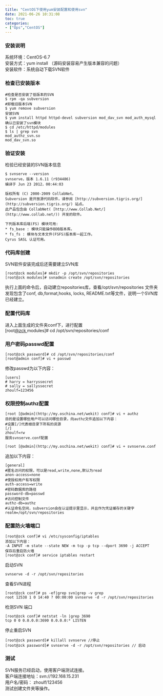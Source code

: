 ```yaml
---
title: "CentOS下使用yum安装配置和使用svn"
date: 2021-06-26 10:31:08
toc: true
categories:
- ["Ops","CentOS"]
---
```


### 安装说明

系统环境：CentOS-6.7<br />
安装方式：yum install （源码安装容易产生版本兼容的问题）<br />
安装软件：系统自动下载SVN软件



### 检查已安装版本

```
#检查是否安装了低版本的SVN
$ rpm -qa subversion
#卸载旧版本SVN
$ yum remove subversion
安装SVN
$ yum install httpd httpd-devel subversion mod_dav_svn mod_auth_mysql
确认已安装了svn模块
$ cd /etc/httpd/modules
$ ls | grep svn
mod_authz_svn.so
mod_dav_svn.so
```


### 验证安装

检验已经安装的SVN版本信息

```
$ svnserve --version
svnserve，版本 1.6.11 (r934486)
编译于 Jun 23 2012，00:44:03

版权所有 (C) 2000-2009 CollabNet。
Subversion 是开放源代码软件，请参阅 [http://subversion.tigris.org/](http://subversion.tigris.org/) 站点。
此产品包含由 CollabNet( [http://www.Collab.Net/](http://www.collab.net/)) 开发的软件。

下列版本库后端(FS) 模块可用:
* fs_base : 模块只能操作BDB版本库。
* fs_fs : 模块与文本文件(FSFS)版本库一起工作。
Cyrus SASL 认证可用。
```


### 代码库创建

SVN软件安装完成后还需要建立SVN库

```
[root@zck modules]# mkdir -p /opt/svn/repositories
[root@zck modules]# svnadmin create /opt/svn/repositories
```

执行上面的命令后，自动建立repositories库，查看/opt/svn/repositories 文件夹发现包含了conf, db,format,hooks, locks, README.txt等文件，说明一个SVN库已经建立。


### 配置代码库

进入上面生成的文件夹conf下，进行配置<br />
[root[@zck ](/zck ) modules]# cd /opt/svn/repositories/conf 


### 用户密码passwd配置

```
[root@zck password]# cd /opt/svn/repositories/conf
[root@admin conf]# vi + passwd
```

修改passwd为以下内容：

```
[users]
# harry = harryssecret
# sally = sallyssecret
zhoulf=123456
```


### 权限控制authz配置

```
[root [@admin](http://my.oschina.net/wekit) conf]# vi + authz
目的是设置哪些用户可以访问哪些目录，向authz文件追加以下内容：
#设置[/]代表根目录下所有的资源
[/]
zhoulf=rw
服务svnserve.conf配置

[root [@admin](http://my.oschina.net/wekit) conf]# vi + svnserve.conf
```

追加以下内容：

```
[general]
#匿名访问的权限，可以是read,write,none,默认为read
anon-access=none
#使授权用户有写权限
auth-access=write
#密码数据库的路径
password-db=passwd
#访问控制文件
authz-db=authz
#认证命名空间，subversion会在认证提示里显示，并且作为凭证缓存的关键字
realm=/opt/svn/repositories
```


### 配置防火墙端口

```
[root@zck conf]# vi /etc/sysconfig/iptables
添加以下内容：
-A INPUT -m state --state NEW -m tcp -p tcp --dport 3690 -j ACCEPT
保存后重启防火墙
[root@zck conf]# service iptables restart
```

启动SVN

```
svnserve -d -r /opt/svn/repositories
```

查看SVN进程

```
[root@zck conf]# ps -ef|grep svn|grep -v grep
root 12538 1 0 14:40 ? 00:00:00 svnserve -d -r /opt/svn/repositories
```

检测SVN 端口

```
[root@zck conf]# netstat -ln |grep 3690
tcp 0 0 0.0.0.0:3690 0.0.0.0:* LISTEN
```

停止重启SVN

```
[root@zck password]# killall svnserve //停止
[root@zck password]# svnserve -d -r /opt/svn/repositories // 启动
```


### 测试

SVN服务已经启动，使用客户端测试连接。<br />
客户端连接地址：svn://192.168.15.231<br />
用户名/密码： zhoulf/123456<br />
测试创建文件夹等操作。

